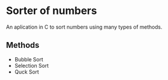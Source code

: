 # Sorter of numbers

An aplication in C to sort numbers using many types of methods.

## Methods

* Bubble Sort
* Selection Sort
* Quck Sort
